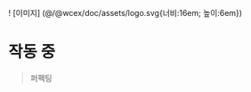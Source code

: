 <!--DESC: {"icon":"explore"} -->
! [이미지] (@/@wcex/doc/assets/logo.svg{너비:16em; 높이:6em})
# 작동 중
> 퍼펙팅


